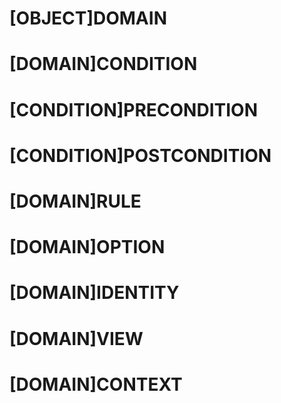 # [OBJECT]DOMAIN

# [DOMAIN]CONDITION
# [CONDITION]PRECONDITION
# [CONDITION]POSTCONDITION

# [DOMAIN]RULE
# [DOMAIN]OPTION
# [DOMAIN]IDENTITY
# [DOMAIN]VIEW
# [DOMAIN]CONTEXT



